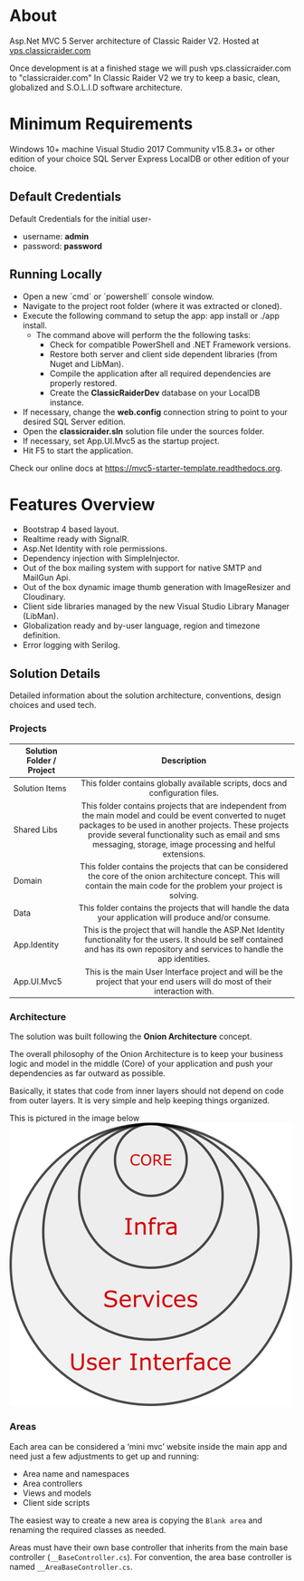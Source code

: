 # About
Asp.Net MVC 5 Server architecture of Classic Raider V2. Hosted at [vps.classicraider.com](http://vps.classicraider.com/)

Once development is at a finished stage we will push vps.classicraider.com to "classicraider.com"
In Classic Raider V2 we try to keep a basic, clean, globalized and S.O.L.I.D software architecture.

# Minimum Requirements
Windows 10+ machine
Visual Studio 2017 Community v15.8.3+ or other edition of your choice
SQL Server Express LocalDB or other edition of your choice.

## Default Credentials
Default Credentials for the initial user- 
* username: **admin**
* password: **password**

## Running Locally

* Open a new ´cmd´ or ´powershell´ console window.
* Navigate to the project root folder (where it was extracted or cloned).
* Execute the following command to setup the app: app install or ./app install.
    * The command above will perform the the following tasks:
        * Check for compatible PowerShell and .NET Framework versions.
        * Restore both server and client side dependent libraries (from Nuget and LibMan).
        * Compile the application after all required dependencies are properly restored.
        * Create the **ClassicRaiderDev** database on your LocalDB instance.
* If necessary, change the **web.config** connection string to point to your desired SQL Server edition.
* Open the **classicraider.sln** solution file under the sources folder.
* If necessary, set App.UI.Mvc5 as the startup project.
* Hit F5 to start the application.

Check our online docs at https://mvc5-starter-template.readthedocs.org.

# Features Overview

- Bootstrap 4 based layout.
- Realtime ready with SignalR.
- Asp.Net Identity with role permissions.
- Dependency injection with SimpleInjector.
- Out of the box mailing system with support for native SMTP and MailGun Api.
- Out of the box dynamic image thumb generation with ImageResizer and Cloudinary.
- Client side libraries managed by the new Visual Studio Library Manager (LibMan).
- Globalization ready and by-user language, region and timezone definition.
- Error logging with Serilog.

## Solution Details
Detailed information about the solution architecture, conventions, design choices and used tech.

### Projects
| Solution Folder / Project |  Description                                                                   |
| ------------------------- |:------------------------------------------------------------------------------:|
| Solution Items            | This folder contains globally available scripts, docs and configuration files. |
| Shared Libs               | This folder contains projects that are independent from the main model and could be event converted to nuget packages to be used in another projects. These projects provide several functionality such as email and sms messaging, storage, image processing and helful extensions. |
| Domain                    | This folder contains the projects that can be considered the core of the onion architecture concept. This will contain the main code for the problem your project is solving.  |
| Data                      | This folder contains the projects that will handle the data your application will produce and/or consume.      |
| App.Identity              | This is the project that will handle the ASP.Net Identity functionality for the users. It should be self contained and has its own repository and services to handle the app identities.      |
| App.UI.Mvc5	            | This is the main User Interface project and will be the project that your end users will do most of their interaction with.      |

### Architecture
The solution was built following the **Onion Architecture** concept.

The overall philosophy of the Onion Architecture is to keep your business logic and model in the middle (Core) of your application and push your dependencies as far outward as possible.

Basically, it states that code from inner layers should not depend on code from outer layers. It is very simple and help keeping things organized.

This is pictured in the image below
![Overview](/trunk/ss1.png?raw=true "Overview")

### Areas
Each area can be considered a ‘mini mvc’ website inside the main app and need just a few adjustments to get up and running:
* Area name and namespaces
* Area controllers
* Views and models
* Client side scripts

The easiest way to create a new area is copying the `Blank area` and renaming the required classes as needed.

Areas must have their own base controller that inherits from the main base controller (`__BaseController.cs`). For convention, the area base controller is named `__AreaBaseController.cs`.




